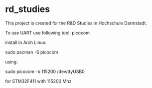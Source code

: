 # rd_studies

This project is created for the R&D Studies in Hochschule Darmstadt.

To use UART use following tool:
  picocom 

install in Arch Linux:

sudo pacman -S picocom

using:

sudo picocom -b 115200 /dev/ttyUSB0

for STM32F411 with 115200 Mhz
